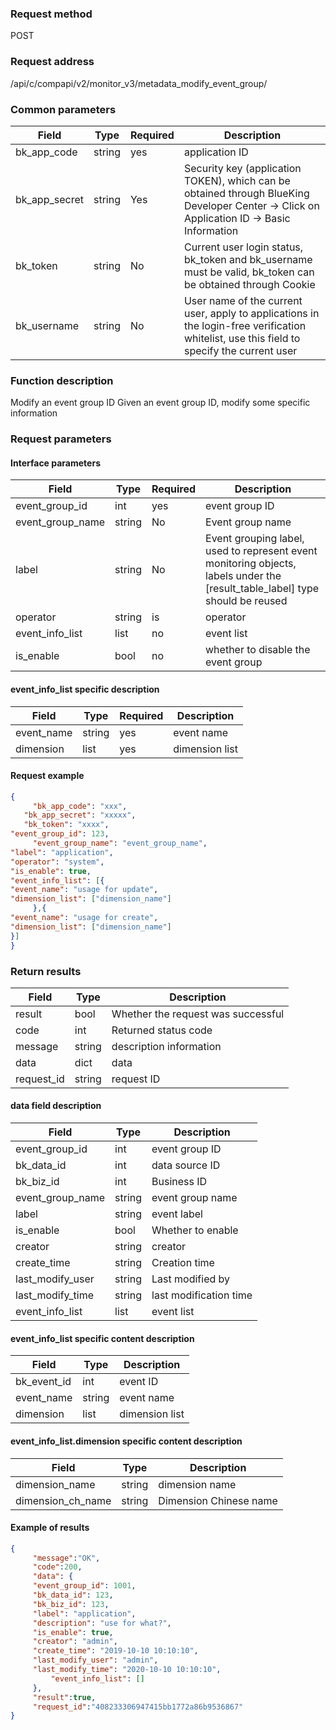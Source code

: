 ### Request method

POST


### Request address

/api/c/compapi/v2/monitor_v3/metadata_modify_event_group/


### Common parameters

| Field | Type | Required | Description |
|-----------|------------|--------|------------|
| bk_app_code | string | yes | application ID |
| bk_app_secret| string | Yes | Security key (application TOKEN), which can be obtained through BlueKing Developer Center -> Click on Application ID -> Basic Information |
| bk_token | string | No | Current user login status, bk_token and bk_username must be valid, bk_token can be obtained through Cookie |
| bk_username | string | No | User name of the current user, apply to applications in the login-free verification whitelist, use this field to specify the current user |


### Function description

Modify an event group ID
Given an event group ID, modify some specific information

### Request parameters



#### Interface parameters

| Field | Type | Required | Description |
| -------------- | ------ | ---- | ----------- |
| event_group_id | int | yes | event group ID |
| event_group_name | string | No | Event group name |
| label | string | No | Event grouping label, used to represent event monitoring objects, labels under the [result_table_label] type should be reused |
| operator | string | is | operator |
| event_info_list | list | no | event list |
| is_enable | bool | no | whether to disable the event group |

#### event_info_list specific description

| Field | Type | Required | Description |
| ---------- | ------ | ---- | -------- |
| event_name | string | yes | event name |
| dimension | list | yes | dimension list |

#### Request example

```json
{
     "bk_app_code": "xxx",
   "bk_app_secret": "xxxxx",
   "bk_token": "xxxx",
"event_group_id": 123,
     "event_group_name": "event_group_name",
"label": "application",
"operator": "system",
"is_enable": true,
"event_info_list": [{
"event_name": "usage for update",
"dimension_list": ["dimension_name"]
     },{
"event_name": "usage for create",
"dimension_list": ["dimension_name"]
}]
}
```

### Return results

| Field | Type | Description |
| ---------- | ------ | ---------- |
| result | bool | Whether the request was successful |
| code | int | Returned status code |
| message | string | description information |
| data | dict | data |
| request_id | string | request ID |

#### data field description

| Field | Type | Description |
| ------------------ | ------ | ---------- |
| event_group_id | int | event group ID |
| bk_data_id | int | data source ID |
| bk_biz_id | int | Business ID |
| event_group_name | string | event group name |
| label | string | event label |
| is_enable | bool | Whether to enable |
| creator | string | creator |
| create_time | string | Creation time |
| last_modify_user | string | Last modified by |
| last_modify_time | string | last modification time |
| event_info_list | list | event list |

#### event_info_list specific content description

| Field | Type | Description |
| ------------ | ------ | -------- |
| bk_event_id | int | event ID |
| event_name | string | event name |
| dimension | list | dimension list |

#### event_info_list.dimension specific content description

| Field | Type | Description |
| ------------------ | ------ | ---------- |
| dimension_name | string | dimension name |
| dimension_ch_name | string | Dimension Chinese name |


#### Example of results

```json
{
     "message":"OK",
     "code":200,
     "data": {
     "event_group_id": 1001,
     "bk_data_id": 123,
     "bk_biz_id": 123,
     "label": "application",
     "description": "use for what?",
     "is_enable": true,
     "creator": "admin",
     "create_time": "2019-10-10 10:10:10",
     "last_modify_user": "admin",
     "last_modify_time": "2020-10-10 10:10:10",
         "event_info_list": []
     },
     "result":true,
     "request_id":"408233306947415bb1772a86b9536867"
}
```